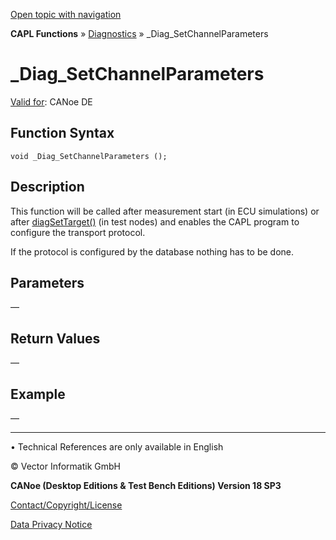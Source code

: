 [Open topic with navigation](../../../../../CANoeDEFamily.htm#Topics/CAPLFunctions/Diagnostics/Functions/CAPLfunctionDiagSetChannelParameters.md)

**CAPL Functions** » [Diagnostics](../CAPLfunctionsDiagnosticsOverview.md) » _Diag_SetChannelParameters

# _Diag_SetChannelParameters

[Valid for](../../../Shared/FeatureAvailability.md): CANoe DE

## Function Syntax

```
void _Diag_SetChannelParameters ();
```

## Description

This function will be called after measurement start (in ECU simulations) or after [diagSetTarget()](CAPLfunctionDiagSetTarget.md) (in test nodes) and enables the CAPL program to configure the transport protocol.

If the protocol is configured by the database nothing has to be done.

## Parameters

—

## Return Values

—

## Example

—

---

• Technical References are only available in English

© Vector Informatik GmbH

**CANoe (Desktop Editions & Test Bench Editions) Version 18 SP3**

[Contact/Copyright/License](../../../Shared/ContactCopyrightLicense.md)

[Data Privacy Notice](https://www.vector.com/int/en/company/get-info/privacy-policy/)